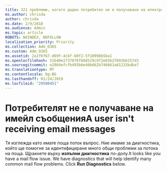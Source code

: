 ```yaml
---
title: 321 проблеми, когато даден потребител не е получаване на електронна поща
ms.author: chrisda
author: chrisda
ms.date: 2/9/2018
ms.audience: Admin
ms.topic: article
ROBOTS: NOINDEX, NOFOLLOW
localization_priority: Priority
ms.collection: Adm_O365
ms.custom: Adm_O365
ms.assetid: 2a1f6f67-d69f-4cbf-b0f2-5f10998b5ba1
ms.openlocfilehash: 51b40e2737876f60d529c9f2e83b2f693bb257d3
ms.sourcegitcommit: e2864efcfb493b6e46b662b746661a61232bdba7
ms.translationtype: MT
ms.contentlocale: bg-BG
ms.lasthandoff: 01/24/2019
ms.locfileid: "29500451"
---
```

# <a name="a-user-isnt-receiving-email-messages"></a><span data-ttu-id="a798b-102">Потребителят не е получаване на имейл съобщения</span><span class="sxs-lookup"><span data-stu-id="a798b-102">A user isn't receiving email messages</span></span>

<span data-ttu-id="a798b-p101">Тя изглежда като имате поща поток въпрос. Ние имаме за диагностика, който ще помогне за идентифициране много общи проблеми за потока на поща. Щракнете върху **изпълни диагностика** по-долу.</span><span class="sxs-lookup"><span data-stu-id="a798b-p101">It looks like you have a mail flow issue. We have diagnostics that will help identify many common mail flow problems. Click **Run Diagnostics** below.</span></span> 
  


